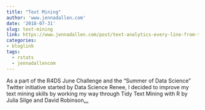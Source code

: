 ```yaml
---
title: "Text Mining"
author: 'www.jennadallen.com'
date: '2018-07-31'
slug: text-mining
link: https://www.jennadallen.com/post/text-analytics-every-line-from-the-office/
categories:
- bloglink
tags:
  - rstats
  - jennadallencom
---
```


As a part of the R4DS June Challenge and the “Summer of Data Science” Twitter initiative started by Data Science Renee, I decided to improve my text mining skills by working my way through Tidy Text Mining with R by Julia Silge and David Robinson[... <i class="fas fa-external-link-alt"></i>](https://www.jennadallen.com/post/text-analytics-every-line-from-the-office/)

